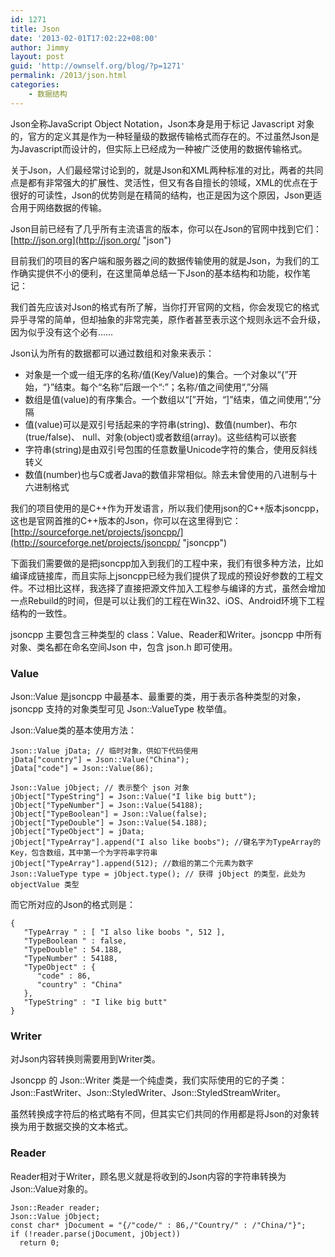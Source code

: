 ```yaml
---
id: 1271
title: Json
date: '2013-02-01T17:02:22+08:00'
author: Jimmy
layout: post
guid: 'http://ownself.org/blog/?p=1271'
permalink: /2013/json.html
categories:
    - 数据结构
---
```


Json全称JavaScript Object Notation，Json本身是用于标记 Javascript 对象的，官方的定义其是作为一种轻量级的数据传输格式而存在的。不过虽然Json是为Javascript而设计的，但实际上已经成为一种被广泛使用的数据传输格式。

关于Json，人们最经常讨论到的，就是Json和XML两种标准的对比，两者的共同点是都有非常强大的扩展性、灵活性，但又有各自擅长的领域，XML的优点在于很好的可读性，Json的优势则是在精简的结构，也正是因为这个原因，Json更适合用于网络数据的传输。

Json目前已经有了几乎所有主流语言的版本，你可以在Json的官网中找到它们：[http://json.org](http://json.org/ "json")

目前我们的项目的客户端和服务器之间的数据传输使用的就是Json，为我们的工作确实提供不小的便利，在这里简单总结一下Json的基本结构和功能，权作笔记：

我们首先应该对Json的格式有所了解，当你打开官网的文档，你会发现它的格式异乎寻常的简单，但却抽象的非常完美，原作者甚至表示这个规则永远不会升级，因为似乎没有这个必有……

Json认为所有的数据都可以通过数组和对象来表示：

- 对象是一个或一组无序的名称/值(Key/Value)的集合。一个对象以“{”开始，“}”结束。每个“名称”后跟一个“:”；名称/值之间使用“,”分隔
- 数组是值(value)的有序集合。一个数组以“\[”开始，“\]”结束，值之间使用“,”分隔
- 值(value)可以是双引号括起来的字符串(string)、数值(number)、布尔(true/false)、 null、对象(object)或者数组(array)。这些结构可以嵌套
- 字符串(string)是由双引号包围的任意数量Unicode字符的集合，使用反斜线转义
- 数值(number)也与C或者Java的数值非常相似。除去未曾使用的八进制与十六进制格式

我们的项目使用的是C++作为开发语言，所以我们使用json的C++版本jsoncpp，这也是官网首推的C++版本的Json，你可以在这里得到它：[http://sourceforge.net/projects/jsoncpp/](http://sourceforge.net/projects/jsoncpp/ "jsoncpp")

下面我们需要做的是把jsoncpp加入到我们的工程中来，我们有很多种方法，比如编译成链接库，而且实际上jsoncpp已经为我们提供了现成的预设好参数的工程文件。不过相比这样，我选择了直接把源文件加入工程参与编译的方式，虽然会增加一点Rebuild的时间，但是可以让我们的工程在Win32、iOS、Android环境下工程结构的一致性。

jsoncpp 主要包含三种类型的 class：Value、Reader和Writer。jsoncpp 中所有对象、类名都在命名空间Json 中，包含 json.h 即可使用。

### Value

Json::Value 是jsoncpp 中最基本、最重要的类，用于表示各种类型的对象，jsoncpp 支持的对象类型可见 Json::ValueType 枚举值。

Json::Value类的基本使用方法：

```
Json::Value jData; // 临时对象，供如下代码使用
jData["country"] = Json::Value("China");
jData["code"] = Json::Value(86);

Json::Value jObject; // 表示整个 json 对象
jObject["TypeString"] = Json::Value("I like big butt");
jObject["TypeNumber"] = Json::Value(54188);
jObject["TypeBoolean"] = Json::Value(false);
jObject["TypeDouble"] = Json::Value(54.188);
jObject["TypeObject"] = jData;
jObject["TypeArray"].append("I also like boobs"); //键名字为TypeArray的Key，包含数组，其中第一个为字符串字符串
jObject["TypeArray"].append(512); //数组的第二个元素为数字
Json::ValueType type = jObject.type(); // 获得 jObject 的类型，此处为 objectValue 类型
```

而它所对应的Json的格式则是：

```
{
   "TypeArray " : [ "I also like boobs ", 512 ],
   "TypeBoolean " : false,
   "TypeDouble" : 54.188,
   "TypeNumber" : 54188,
   "TypeObject" : {
      "code" : 86,
      "country" : "China"
   },
   "TypeString" : "I like big butt"
}
```

### Writer

对Json内容转换则需要用到Writer类。

Jsoncpp 的 Json::Writer 类是一个纯虚类，我们实际使用的它的子类：Json::FastWriter、Json::StyledWriter、Json::StyledStreamWriter。

虽然转换成字符后的格式略有不同，但其实它们共同的作用都是将Json的对象转换为用于数据交换的文本格式。

### Reader

Reader相对于Writer，顾名思义就是将收到的Json内容的字符串转换为Json::Value对象的。

```
Json::Reader reader;
Json::Value jObject;
const char* jDocument = "{/"code/" : 86,/"Country/" : /"China/"}";
if (!reader.parse(jDocument, jObject))
  return 0;
```